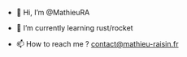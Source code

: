 - 👋 Hi, I’m @MathieuRA
<!--- - 👀 I’m interested in ... --->
- 🌱 I’m currently learning rust/rocket
<!--- - 💞️ I’m looking to collaborate on ... --->
- 📫 How to reach me ? contact@mathieu-raisin.fr

<!---
MathieuRA/MathieuRA is a ✨ special ✨ repository because its `README.md` (this file) appears on your GitHub profile.
You can click the Preview link to take a look at your changes.
--->
